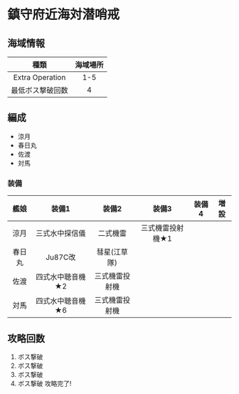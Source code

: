 # 鎮守府近海対潜哨戒

## 海域情報

| 種類 | 海域場所|
|:-:| :-:|
|Extra Operation| 1-5 |
|最低ボス撃破回数| 4 |

## 編成

- 涼月
- 春日丸
- 佐渡
- 対馬

### 装備

| 艦娘   | 装備1                   | 装備2              | 装備3            | 装備4 | 増設 |
| :-:    | :---------------------: | :----------------: | :---------:      | :-:   | :-:  |
| 涼月   | 三式水中探信儀          | 二式機雷           | 三式機雷投射機★1 |       |      |
| 春日丸 | Ju87C改                 | 彗星(江草隊)       |                  |       |      |
| 佐渡   | 四式水中聴音機★2        | 三式機雷投射機     |                  |       |      |
| 対馬   | 四式水中聴音機★6        | 三式機雷投射機     |                  |       |      |

## 攻略回数
1. ボス撃破
1. ボス撃破
1. ボス撃破
1. ボス撃破 攻略完了!
